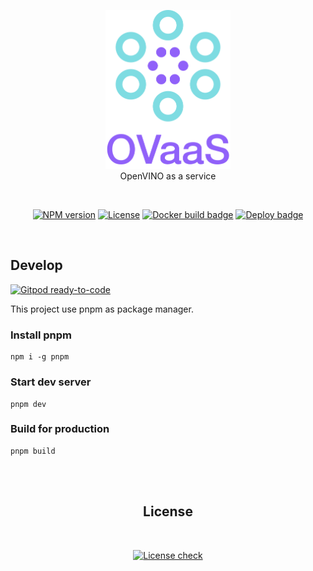<p align='center'>
<a href="https://ovaas.netlify.app" target="__blank">
<img src='https://raw.githubusercontent.com/OVaaS/ovaas-front/main/doce/logo.png' alt='OVaaS - OpenVINO as a service' width="200"/>
</a><br>
OpenVINO as a service
</p>

<br>
<p align='center'>
<a href="https://github.com/OVaaS/ovaas-front" target="__blank"><img src="https://img.shields.io/github/package-json/v/ovaas/ovaas-front?color=9061F9" alt="NPM version"></a>
<a href="https://github.com/OVaaS/ovaas-front/blob/main/LICENSE" target="__blank"><img src="https://img.shields.io/github/license/ovaas/ovaas-front?color=7EDCE2" alt="License"></a>
<a href="https://github.com/OVaaS/ovaas-front/actions?query=workflow%3ADocker" target="__blank"><img src="https://img.shields.io/github/workflow/status/ovaas/ovaas-front/Docker?label=Docker%20Build" alt="Docker build badge"></a>
<a href="https://github.com/OVaaS/ovaas-front/actions?query=workflow%3ADeploy%20Website" target="__blank"><img src="https://img.shields.io/github/workflow/status/ovaas/ovaas-front/Deploy%20Website?label=Deploy" alt="Deploy badge"></a>
</p>
<br>


## Develop

[![Gitpod ready-to-code](https://img.shields.io/badge/Gitpod-ready--to--code-blue?logo=gitpod)](https://gitpod.io/#https://github.com/OVaaS/ovaas-front)

This project use pnpm as package manager.

### Install pnpm
```
npm i -g pnpm
```

### Start dev server
```
pnpm dev
```

### Build for production
```
pnpm build
```

<br><br>
<h2 align="center">License</h2><br>

<p align="center">
<a href="https://app.fossa.com/projects/git%2Bgithub.com%2FOVaaS%2Fovaas-front?ref=badge_large" target="__blank"><img src="https://app.fossa.com/api/projects/git%2Bgithub.com%2FOVaaS%2Fovaas-front.svg?type=large" alt="License check"></a>
</p>
